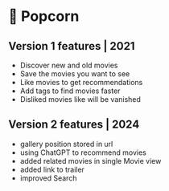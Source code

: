 # 🍿 Popcorn

## Version 1 features | 2021

- Discover new and old movies
- Save the movies you want to see
- Like movies to get recommendations
- Add tags to find movies faster
- Disliked movies like will be vanished

## Version 2 features | 2024

- gallery position stored in url
- using ChatGPT to recommend movies
- added related movies in single Movie view
- added link to trailer
- improved Search
